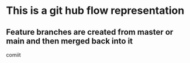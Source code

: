 # This is a git hub flow representation

## Feature branches are created from master or main and then merged back into it


comiit